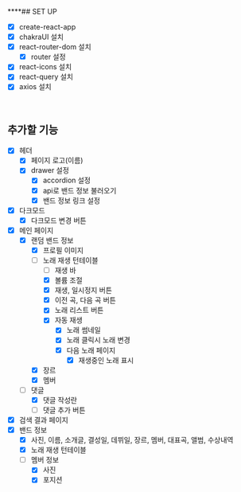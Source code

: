 \*\*\*\*## SET UP

- [x] create-react-app
- [x] chakraUI 설치
- [x] react-router-dom 설치
  - [x] router 설정
- [x] react-icons 설치
- [x] react-query 설치
- [x] axios 설치

<br>

## 추가할 기능

- [x] 헤더
  - [x] 페이지 로고(이름)
  - [x] drawer 설정
    - [x] accordion 설정
    - [x] api로 밴드 정보 불러오기
    - [x] 밴드 정보 링크 설정
- [x] 다크모드
  - [x] 다크모드 변경 버튼
- [x] 메인 페이지
  - [x] 랜덤 밴드 정보
    - [x] 프로필 이미지
    - [ ] 노래 재생 턴테이블
      - [ ] 재생 바
      - [x] 볼륨 조절
      - [x] 재생, 일시정지 버튼
      - [x] 이전 곡, 다음 곡 버튼
      - [x] 노래 리스트 버튼
      - [x] 자동 재생
        - [x] 노래 썸네일
        - [x] 노래 클릭시 노래 변경
        - [x] 다음 노래 페이지
          - [x] 재생중인 노래 표시
    - [x] 장르
    - [x] 멤버
  - [ ] 댓글
    - [x] 댓글 작성란
    - [ ] 댓글 추가 버튼
- [x] 검색 결과 페이지
- [x] 밴드 정보
  - [x] 사진, 이름, 소개글, 결성일, 데뷔일, 장르, 멤버, 대표곡, 앨범, 수상내역
  - [x] 노래 재생 턴테이블
  - [ ] 멤버 정보
    - [x] 사진
    - [x] 포지션
